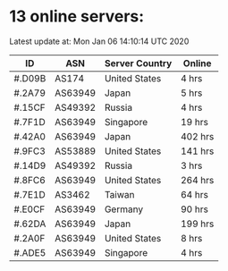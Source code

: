 # 13 online servers:

Latest update at: Mon Jan 06 14:10:14 UTC 2020

| ID | ASN | Server Country | Online |
| -- | --- | -------------- | ------ |
| #.D09B | AS174 | United States | 4 hrs |
| #.2A79 | AS63949 | Japan | 5 hrs |
| #.15CF | AS49392 | Russia | 4 hrs |
| #.7F1D | AS63949 | Singapore | 19 hrs |
| #.42A0 | AS63949 | Japan | 402 hrs |
| #.9FC3 | AS53889 | United States | 141 hrs |
| #.14D9 | AS49392 | Russia | 3 hrs |
| #.8FC6 | AS63949 | United States | 264 hrs |
| #.7E1D | AS3462 | Taiwan | 64 hrs |
| #.E0CF | AS63949 | Germany | 90 hrs |
| #.62DA | AS63949 | Japan | 199 hrs |
| #.2A0F | AS63949 | United States | 8 hrs |
| #.ADE5 | AS63949 | Singapore | 4 hrs |

